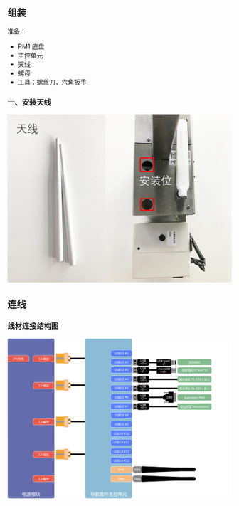 ## 组装

准备：

* PM1 底盘 
* 主控单元
* 天线
* 螺母
* 工具：螺丝刀，六角扳手

### 一、安装天线

![](imgs/an.jpg)



## 连线



### 线材连接结构图

![](imgs/wire-connect.png)